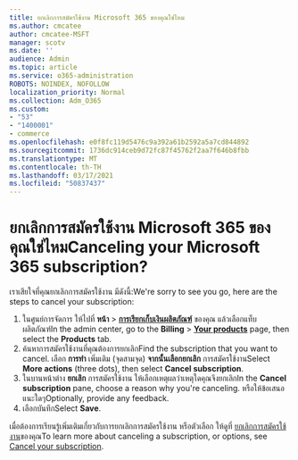 ```yaml
---
title: ยกเลิกการสมัครใช้งาน Microsoft 365 ของคุณใช่ไหม
ms.author: cmcatee
author: cmcatee-MSFT
manager: scotv
ms.date: ''
audience: Admin
ms.topic: article
ms.service: o365-administration
ROBOTS: NOINDEX, NOFOLLOW
localization_priority: Normal
ms.collection: Adm_O365
ms.custom:
- "53"
- "1400001"
- commerce
ms.openlocfilehash: e0f8fc119d5476c9a392a61b2592a5a7cd844892
ms.sourcegitcommit: 1736dc914ceb9d72fc87f45762f2aa7f646b8fbb
ms.translationtype: MT
ms.contentlocale: th-TH
ms.lasthandoff: 03/17/2021
ms.locfileid: "50837437"
---
```

# <a name="canceling-your-microsoft-365-subscription"></a><span data-ttu-id="ba919-102">ยกเลิกการสมัครใช้งาน Microsoft 365 ของคุณใช่ไหม</span><span class="sxs-lookup"><span data-stu-id="ba919-102">Canceling your Microsoft 365 subscription?</span></span>

<span data-ttu-id="ba919-103">เราเสียใจที่คุณยกเลิกการสมัครใช้งาน มีดังนี้:</span><span class="sxs-lookup"><span data-stu-id="ba919-103">We're sorry to see you go, here are the steps to cancel your subscription:</span></span>

1. <span data-ttu-id="ba919-104">ในศูนย์การจัดการ ให้ไปที่ **หน้า**  >  **[การเรียกเก็บเงินผลิตภัณฑ์](https://go.microsoft.com/fwlink/p/?linkid=842054)** ของคุณ แล้วเลือกแท็บผลิตภัณฑ์</span><span class="sxs-lookup"><span data-stu-id="ba919-104">In the admin center, go to the **Billing** > **[Your products](https://go.microsoft.com/fwlink/p/?linkid=842054)** page, then select the **Products** tab.</span></span>
2. <span data-ttu-id="ba919-105">ค้นหาการสมัครใช้งานที่คุณต้องการยกเลิก</span><span class="sxs-lookup"><span data-stu-id="ba919-105">Find the subscription that you want to cancel.</span></span> <span data-ttu-id="ba919-106">เลือก **การทํา** เพิ่มเติม (จุดสามจุด) **จากนั้นเลือกยกเลิก** การสมัครใช้งาน</span><span class="sxs-lookup"><span data-stu-id="ba919-106">Select **More actions** (three dots), then select **Cancel subscription**.</span></span>
3. <span data-ttu-id="ba919-107">ในบานหน้าต่าง **ยกเลิก** การสมัครใช้งาน ให้เลือกเหตุผลว่าเหตุใดคุณจึงยกเลิก</span><span class="sxs-lookup"><span data-stu-id="ba919-107">In the **Cancel subscription** pane, choose a reason why you're canceling.</span></span> <span data-ttu-id="ba919-108">หรือให้ข้อเสนอแนะใดๆ</span><span class="sxs-lookup"><span data-stu-id="ba919-108">Optionally, provide any feedback.</span></span>
4. <span data-ttu-id="ba919-109">เลือกบันทึก</span><span class="sxs-lookup"><span data-stu-id="ba919-109">Select **Save**.</span></span>

<span data-ttu-id="ba919-110">เมื่อต้องการเรียนรู้เพิ่มเติมเกี่ยวกับการยกเลิกการสมัครใช้งาน หรือตัวเลือก ให้ดูที่ [ยกเลิกการสมัครใช้งาน](https://docs.microsoft.com/microsoft-365/commerce/subscriptions/cancel-your-subscription)ของคุณ</span><span class="sxs-lookup"><span data-stu-id="ba919-110">To learn more about canceling a subscription, or options, see [Cancel your subscription](https://docs.microsoft.com/microsoft-365/commerce/subscriptions/cancel-your-subscription).</span></span>